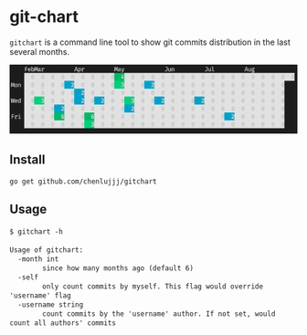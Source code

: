 # git-chart

`gitchart` is a command line tool to show git commits distribution in the last several months.

![](./example.png)



## Install

```shell
go get github.com/chenlujjj/gitchart
```

## Usage

```
$ gitchart -h

Usage of gitchart:
  -month int
        since how many months ago (default 6)
  -self
        only count commits by myself. This flag would override 'username' flag
  -username string
        count commits by the 'username' author. If not set, would count all authors' commits
```
